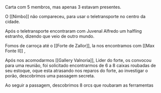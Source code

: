 
Carta com 5 membros, mas apenas 3 estavam presentes.

O [[Nimbo]] não compareceu, para usar o teletransporte no centro da cidade.

Após o teletransporte encontraram com Juvenal Alfredo um halfling  estranho, dizendo que veio de outro mundo.

Fomos  de carroça até o [[Forte de Zallor]], la nos encontramos com [[Max  Fonte II]] , 

Após nos acomodarmos [[Gallery  Valnoria]], Lider do forte, os convocou para uma reunião, foi solicitado encontrarmos de 6 a 8 caixas roubadas de seu estoque, oque esta atrasando nos reparos do forte, ao investigar o porão, descobrimos uma passagem secreta.

Ao  seguir a passagem, descobrimos  8 orcs  que roubaram  as ferramentas